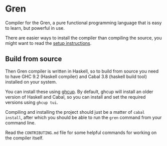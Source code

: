 # Gren

Compiler for the Gren, a pure functional programming language that is easy to learn, but powerful in use.

There are easier ways to install the compiler than compiling the source, you might want to read the [setup instructions](https://gren-lang.org/install).

## Build from source

Then Gren compiler is written in Haskell, so to build from source you need to have GHC 9.2 (Haskell compiler) and Cabal 3.8 (haskell build tool) installed on your system.

You can install these using [ghcup](https://www.haskell.org/ghcup/). By default, ghcup will install an older version of Haskell and Cabal, so you can install and set the required versions using `ghcup tui`.

Compiling and installing the project should just be a matter of `cabal install`, after which you should be able to run the `gren` command from your command line.

Read the `CONTRIBUTING.md` file for some helpful commands for working on the compiler itself.
